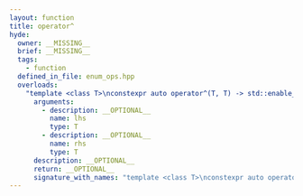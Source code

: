 ```yaml
---
layout: function
title: operator^
hyde:
  owner: __MISSING__
  brief: __MISSING__
  tags:
    - function
  defined_in_file: enum_ops.hpp
  overloads:
    "template <class T>\nconstexpr auto operator^(T, T) -> std::enable_if_t<stlab::implementation::has_enabled_bitmask<T>, T>":
      arguments:
        - description: __OPTIONAL__
          name: lhs
          type: T
        - description: __OPTIONAL__
          name: rhs
          type: T
      description: __OPTIONAL__
      return: __OPTIONAL__
      signature_with_names: "template <class T>\nconstexpr auto operator^(T lhs, T rhs) -> std::enable_if_t<stlab::implementation::has_enabled_bitmask<T>, T>"
---
```

